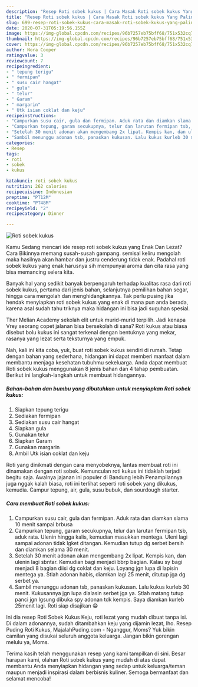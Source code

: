 ```yaml
---
description: "Resep Roti sobek kukus | Cara Masak Roti sobek kukus Yang Paling Enak"
title: "Resep Roti sobek kukus | Cara Masak Roti sobek kukus Yang Paling Enak"
slug: 699-resep-roti-sobek-kukus-cara-masak-roti-sobek-kukus-yang-paling-enak
date: 2020-07-31T05:19:56.155Z
image: https://img-global.cpcdn.com/recipes/96b7257eb75bff68/751x532cq70/roti-sobek-kukus-foto-resep-utama.jpg
thumbnail: https://img-global.cpcdn.com/recipes/96b7257eb75bff68/751x532cq70/roti-sobek-kukus-foto-resep-utama.jpg
cover: https://img-global.cpcdn.com/recipes/96b7257eb75bff68/751x532cq70/roti-sobek-kukus-foto-resep-utama.jpg
author: Nora Cooper
ratingvalue: 3
reviewcount: 7
recipeingredient:
- " tepung terigu"
- " fermipan"
- " susu cair hangat"
- " gula"
- " telur"
- " Garam"
- " margarin"
- " Utk isian coklat dan keju"
recipeinstructions:
- "Campurkan susu cair, gula dan fermipan. Aduk rata dan diamkan slama 10 menit sampai brbusa"
- "Campurkan tepung, garam secukupnya, telur dan larutan fermipan tsb, aduk rata. Ulenin hingga kalis, kemudian masukkan mentega. Uleni lagi sampai adonan tidak lgket ditangan. Kemudian tutup dg serbet bersih dan diamkan selama 30 menit."
- "Setelah 30 menit adonan akan mengembang 2x lipat. Kempis kan, dan ulenin lagi sbntar. Kemudian bagi menjadi bbrp bagian. Kalau sy bagi menjadi 8 bagian diisi dg coklat dan keju. Loyang jgn lupa di lapisin mentega ya. Stlah adonan habis, diamkan lagi 25 menit, ditutup jga dg serbet ya."
- "Sambil menunggu adonan tsb, panaskan kukusan. Lalu kukus kurleb 30 menit. Kukusannya jgn lupa dialasin serbet jga ya. Stlah matang tutup panci jgn lgsung dibuka spy adonan tdk kempis. Saya diamkan kurleb 25menit lagi. Roti siap disajikan 😁"
categories:
- Resep
tags:
- roti
- sobek
- kukus

katakunci: roti sobek kukus 
nutrition: 262 calories
recipecuisine: Indonesian
preptime: "PT12M"
cooktime: "PT48M"
recipeyield: "2"
recipecategory: Dinner

---
```



![Roti sobek kukus](https://img-global.cpcdn.com/recipes/96b7257eb75bff68/751x532cq70/roti-sobek-kukus-foto-resep-utama.jpg)

Kamu Sedang mencari ide resep roti sobek kukus yang Enak Dan Lezat? Cara Bikinnya memang susah-susah gampang. semisal keliru mengolah maka hasilnya akan hambar dan justru cenderung tidak enak. Padahal roti sobek kukus yang enak harusnya sih mempunyai aroma dan cita rasa yang bisa memancing selera kita.

Banyak hal yang sedikit banyak berpengaruh terhadap kualitas rasa dari roti sobek kukus, pertama dari jenis bahan, selanjutnya pemilihan bahan segar, hingga cara mengolah dan menghidangkannya. Tak perlu pusing jika hendak menyiapkan roti sobek kukus yang enak di mana pun anda berada, karena asal sudah tahu triknya maka hidangan ini bisa jadi suguhan spesial.

Ther Melian Academy sekolah elit untuk murid-murid terpilih. Jadi kenapa Vrey seorang copet jalanan bisa bersekolah di sana? Roti kukus atau biasa disebut bolu kukus ini sangat terkenal dengan bentuknya yang mekar, rasanya yang lezat serta teksturnya yang empuk.


Nah, kali ini kita coba, yuk, buat roti sobek kukus sendiri di rumah. Tetap dengan bahan yang sederhana, hidangan ini dapat memberi manfaat dalam membantu menjaga kesehatan tubuhmu sekeluarga. Anda dapat membuat Roti sobek kukus menggunakan 8 jenis bahan dan 4 tahap pembuatan. Berikut ini langkah-langkah untuk membuat hidangannya.

<!--inarticleads1-->

##### Bahan-bahan dan bumbu yang dibutuhkan untuk menyiapkan Roti sobek kukus:

1. Siapkan  tepung terigu
1. Sediakan  fermipan
1. Sediakan  susu cair hangat
1. Siapkan  gula
1. Gunakan  telur
1. Siapkan  Garam
1. Gunakan  margarin
1. Ambil  Utk isian coklat dan keju


Roti yang dinikmati dengan cara menyobeknya, lantas membuat roti ini dinamakan dengan roti sobek. Kemunculan roti kukus ini tidaklah terjadi begitu saja. Awalnya jajanan ini populer di Bandung lebih Penampilannya juga nggak kalah biasa, roti ini terlihat seperti roti sobek yang dikukus, kemudia. Campur tepung, air, gula, susu bubuk, dan sourdough starter. 

<!--inarticleads2-->

##### Cara membuat Roti sobek kukus:

1. Campurkan susu cair, gula dan fermipan. Aduk rata dan diamkan slama 10 menit sampai brbusa
1. Campurkan tepung, garam secukupnya, telur dan larutan fermipan tsb, aduk rata. Ulenin hingga kalis, kemudian masukkan mentega. Uleni lagi sampai adonan tidak lgket ditangan. Kemudian tutup dg serbet bersih dan diamkan selama 30 menit.
1. Setelah 30 menit adonan akan mengembang 2x lipat. Kempis kan, dan ulenin lagi sbntar. Kemudian bagi menjadi bbrp bagian. Kalau sy bagi menjadi 8 bagian diisi dg coklat dan keju. Loyang jgn lupa di lapisin mentega ya. Stlah adonan habis, diamkan lagi 25 menit, ditutup jga dg serbet ya.
1. Sambil menunggu adonan tsb, panaskan kukusan. Lalu kukus kurleb 30 menit. Kukusannya jgn lupa dialasin serbet jga ya. Stlah matang tutup panci jgn lgsung dibuka spy adonan tdk kempis. Saya diamkan kurleb 25menit lagi. Roti siap disajikan 😁


Ini dia resep Roti Sobek Kukus Keju, roti lezat yang mudah dibuat tanpa isi. Di dalam adonannya, sudah ditambahkan keju yang dijamin lezat, lho. Resep Puding Roti Kukus, MajalahPuding.com - Nganggur, Moms? Yuk bikin camilan yang disukai seluruh anggota keluarga. Jangan bikin gorengan melulu ya, Moms. 

Terima kasih telah menggunakan resep yang kami tampilkan di sini. Besar harapan kami, olahan Roti sobek kukus yang mudah di atas dapat membantu Anda menyiapkan hidangan yang sedap untuk keluarga/teman maupun menjadi inspirasi dalam berbisnis kuliner. Semoga bermanfaat dan selamat mencoba!
